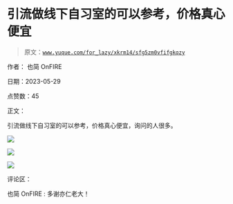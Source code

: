 # 引流做线下自习室的可以参考，价格真心便宜

> 原文：[`www.yuque.com/for_lazy/xkrm14/sfg5zm0vfifgkqzy`](https://www.yuque.com/for_lazy/xkrm14/sfg5zm0vfifgkqzy)

作者： 也简 OnFIRE

日期：2023-05-29

点赞数：45

正文：

引流做线下自习室的可以参考，价格真心便宜，询问的人很多。

![](img/b6b9a1a83520018a412dc4dede80f514.png)

![](img/e0bf2959f96c5fb1b533f64a8682ed32.png)

![](img/dab9f32684210d4cca6df60d29945119.png)

评论区：

也简 OnFIRE : 多谢亦仁老大！



